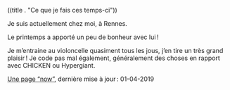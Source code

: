 ((title . "Ce que je fais ces temps-ci"))

Je suis actuellement chez moi, à Rennes.

Le printemps a apporté un peu de bonheur avec lui !

Je m’entraine au violoncelle quasiment tous les jous, j’en tire un très grand plaisir ! Je code pas mal également, généralement des choses en rapport avec CHICKEN ou Hypergiant.

[Une page “now”](https://nownownow.com/about), dernière mise à jour : 01-04-2019
